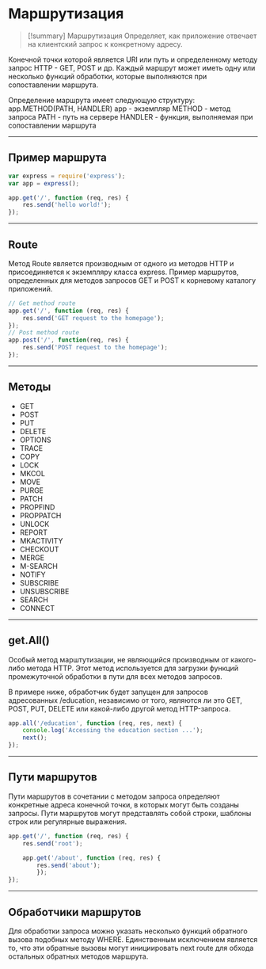 # Маршрутизация
> [!summary] Маршрутизация
> Определяет, как приложение отвечает на клиентский запрос к конкретному адресу.

Конечной точки которой является URI или путь и определенному методу запрос HTTP - GET, POST и др. Каждый маршрут может иметь одну или несколько функций обработки, которые выполняются при сопоставлении маршрута.

Определение маршрута имеет следующую структуру:
app.METHOD(PATH, HANDLER)
app - экземпляр
METHOD - метод запроса
PATH - путь на сервере
HANDLER - функция, выполняемая при сопоставлении маршрута
***
## Пример маршрута
~~~JavaScript
var express = require('express');
var app = express();

app.get('/', function (req, res) {
	res.send('hello world!');
});
~~~
***
## Route
Метод Route является производным от одного из методов HTTP и присоединяется к экземпляру класса express. 
Пример маршрутов, определенных для методов запросов GET и POST к корневому каталогу приложений.
~~~JavaScript
// Get method route
app.get('/', function (req, res) {
	res.send('GET request to the homepage');
});
// Post method route
app.post('/', function(req, res) {
	res.send('POST request to the homepage');
});
~~~
***
## Методы
- GET
- POST
- PUT
- DELETE
- OPTIONS
- TRACE
- COPY
- LOCK
- MKCOL
- MOVE
- PURGE
- PATCH
- PROPFIND
- PROPPATCH
- UNLOCK
- REPORT
- MKACTIVITY
- CHECKOUT
- MERGE
- M-SEARCH
- NOTIFY
- SUBSCRIBE
- UNSUBSCRIBE
- SEARCH
- CONNECT
***
## get.All()
Особый метод марштутизации, не являющийся производным от какого-либо метода HTTP.
Этот метод используется для загрузки функций промежуточной обработки в пути для всех методов запросов.

В примере ниже, обработчик будет запущен для запросов адресованных /education, независимо от того, являются ли это GET, POST, PUT, DELETE или какой-либо другой метод HTTP-запроса.
~~~JavaScript
app.all('/education', function (req, res, next) {
	console.log('Accessing the education section ...');
	next();
});
~~~
***
## Пути маршрутов
Пути маршрутов в сочетании с методом запроса определяют конкретные адреса конечной точки, в которых могут быть созданы запросы. Пути маршрутов могут представлять собой строки, шаблоны строк или регулярные выражения.
~~~JavaScript
app.get('/', function (req, res) {
	res.send('root');

	app.get('/about', function (req, res) {
		res.send('about');
		});
});
~~~
***
## Обработчики маршрутов
Для обработки запроса можно указать несколько функций обратного вызова подобных методу WHERE. Единственным исключением является то, что эти обратные вызовы могут инициировать next route для обхода остальных обратных методов маршрута.